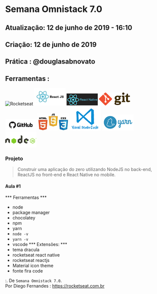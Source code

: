 # Semana Omnistack 7.0

## Atualização: 12 de junho de 2019 - 16:10
## Criação: 12 de junho de 2019
## Prática : @douglasabnovato

## Ferramentas : 

![Rocketseat](/images/logo-rocketseat.jpg)
![ReactJS](/images/logo-reactjs.jpg)
![React Native](/images/logo-react-native.png)
![Git](/images/logo-git.png)
![Github](/images/logo-github.png)
![HTML/CSS/Javascript](/images/logo-html-css-js.jpeg)
![VSCode](/images/logo-VSCode.png)
![Yarn](/images/logo-yarn.png)
![Nodejs](/images/logo-nodejs.png)

### Projeto
> Construir uma aplicação do zero utilizando NodeJS no back-end, ReactJS no front-end e React Native no mobile.

#### Aula #1
*** Ferramentas ***
- node 
- package manager 
- chocolatey
- npm 
- yarn
- `node -v`
- `yarn -v`
- vscode
*** Extensões: ***
- tema dracula
- rocketseat react native
- rocketseat reactjs
- Material icon theme
- fonte fira code

:. De `Semana Omnistack 7.0`.<br/> 
Por Diego Fernandes : https://rocketseat.com.br